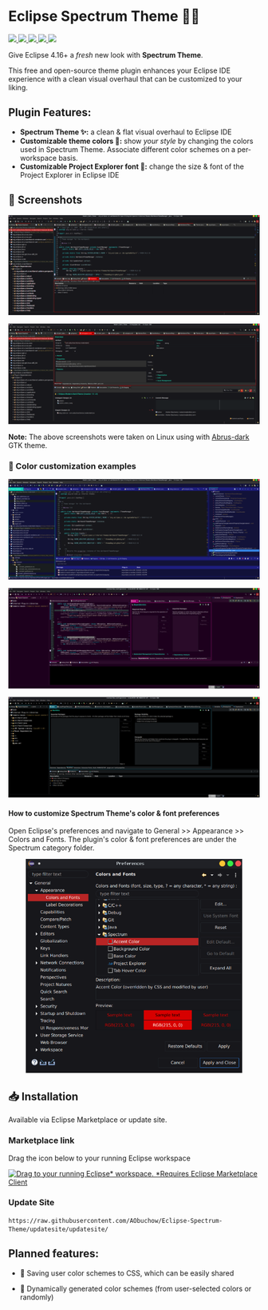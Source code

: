# Eclipse Spectrum Theme 🌌✨

<a href="https://marketplace.eclipse.org/content/spectrum-dark-theme">
<img src ="https://img.shields.io/badge/Spectrum-Theme-d70000?logo=eclipse&logoColor=35ddd3" />
</a>
<a href="https://github.com/AObuchow/Eclipse-Spectrum-Theme/graphs/commit-activity">
<img src ="https://img.shields.io/github/commit-activity/m/AObuchow/Eclipse-Spectrum-Theme" />
</a>
<a href="https://marketplace.eclipse.org/content/spectrum-dark-theme">
<img src ="https://img.shields.io/eclipse-marketplace/v/spectrum-dark-theme" />
</a>
<a href="https://marketplace.eclipse.org/content/spectrum-dark-theme">
<img src ="https://img.shields.io/eclipse-marketplace/favorites/spectrum-dark-theme" />
</a>
<a href="https://marketplace.eclipse.org/content/spectrum-dark-theme">
<img src ="https://img.shields.io/eclipse-marketplace/dt/spectrum-dark-theme" />
</a>
<br />

Give Eclipse 4.16+ a *fresh* new look with **Spectrum Theme**. 

This free and open-source theme plugin enhances your Eclipse IDE experience with a
clean visual overhaul that can be customized to your liking.

## Plugin Features:

- **Spectrum Theme ✨:** a clean & flat visual overhaul to Eclipse IDE
- **Customizable theme colors 🌈:** show *your style* by changing the colors 
  used in Spectrum Theme. Associate different color schemes on a 
  per-workspace basis.
- **Customizable Project Explorer font 👀:** change the size & font of the Project Explorer in Eclipse IDE

## 📸 Screenshots

![How it looks](images/how_it_looks.png)

![How it looks (form editor)](images/how_it_looks_form_editor.png)

**Note:** The above screenshots were taken on Linux using with [Abrus-dark](https://github.com/vinceliuice/Abrus-gtk-theme) GTK theme.

### 🎨 Color customization examples

![Custom colors 1](images/custom_colors_1.png)

![Custom colors 2](images/custom_colors_2.png)

![Custom colors 3](images/custom_colors_3.png)

#### How to customize Spectrum Theme's color & font preferences

Open Eclipse's preferences and navigate to General >> Appearance >> Colors and Fonts. The plugin's color & font preferences are under the Spectrum category folder.

<p align="center">
<img title="" src="images/custom_preferences.png" alt="Modern dark color preferences" width="434">
</p>

## 📥 Installation

Available via Eclipse Marketplace or update site. 

### Marketplace link
Drag the icon below to your running Eclipse workspace

[![Drag to your running Eclipse* workspace. *Requires Eclipse Marketplace Client](https://marketplace.eclipse.org/sites/all/themes/solstice/public/images/marketplace/btn-install.svg)](http://marketplace.eclipse.org/marketplace-client-intro?mpc_install=5153201 "Drag to your running Eclipse* workspace. *Requires Eclipse Marketplace Client")

### Update Site

`https://raw.githubusercontent.com/AObuchow/Eclipse-Spectrum-Theme/updatesite/updatesite/`

## Planned features:

- 💾 Saving user color schemes to CSS, which can be easily shared 

- 🔮 Dynamically generated color schemes (from user-selected colors or randomly)
